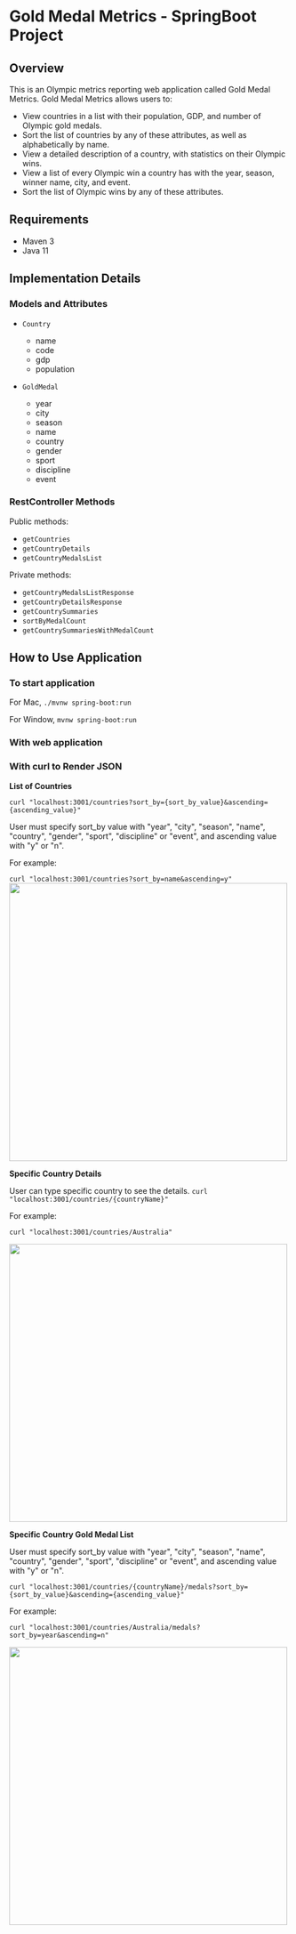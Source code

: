 # Gold Medal Metrics - SpringBoot Project


## Overview

This is an Olympic metrics reporting web application called Gold Medal Metrics. Gold Medal Metrics allows users to:
- View countries in a list with their population, GDP, and number of Olympic gold medals.
- Sort the list of countries by any of these attributes, as well as alphabetically by name.
- View a detailed description of a country, with statistics on their Olympic wins.
- View a list of every Olympic win a country has with the year, season, winner name, city, and event.
- Sort the list of Olympic wins by any of these attributes.


## Requirements

- Maven 3
- Java 11


## Implementation Details

### Models and Attributes

- `Country`
    - name
    - code
    - gdp
    - population

- `GoldMedal`
    - year
    - city
    - season
    - name
    - country
    - gender
    - sport
    - discipline
    - event

### RestController Methods

Public methods:

- `getCountries`
- `getCountryDetails`
- `getCountryMedalsList`

Private methods:

- `getCountryMedalsListResponse`
- `getCountryDetailsResponse`
- `getCountrySummaries`
- `sortByMedalCount`
- `getCountrySummariesWithMedalCount`


## How to Use Application

### To start application

For Mac, `./mvnw spring-boot:run`

For Window, `mvnw spring-boot:run`


### With web application


### With curl to Render JSON

**List of Countries**

`curl "localhost:3001/countries?sort_by={sort_by_value}&ascending={ascending_value}"`

User must specify sort_by value with "year", "city", "season", "name", "country", "gender", "sport", "discipline" or "event", and ascending value with "y" or "n". 

For example: 

`curl "localhost:3001/countries?sort_by=name&ascending=y"`
<img src= "" width="500" />


**Specific Country Details**

User can type specific country to see the details.
`curl "localhost:3001/countries/{countryName}"`

For example:

`curl "localhost:3001/countries/Australia"`

<img src= "" width="500" />


**Specific Country Gold Medal List**

User must specify sort_by value with "year", "city", "season", "name", "country", "gender", "sport", "discipline" or "event", and ascending value with "y" or "n". 

`curl "localhost:3001/countries/{countryName}/medals?sort_by={sort_by_value}&ascending={ascending_value}"`


For example: 

`curl "localhost:3001/countries/Australia/medals?sort_by=year&ascending=n"`

<img src= "" width="500" />

